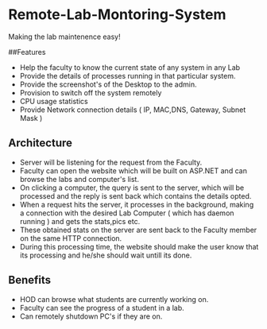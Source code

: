 Remote-Lab-Montoring-System
===========================

Making the lab maintenence easy!

##Features

* Help the faculty to know the current state of any system in any Lab
* Provide the details of processes running in that particular system.
* Provide the screenshot's of the Desktop to the admin.
* Provision to switch off the system remotely
* CPU usage statistics
* Provide Network connection details ( IP, MAC,DNS, Gateway, Subnet Mask )

## Architecture

* Server will be listening for the request from the Faculty.
* Faculty can open the website which will be built on ASP.NET and can browse the labs and computer's list.
* On clicking a computer, the query is sent to the server, which will be processed and the reply is sent back which contains the details opted.
* When a request hits the server, it processes in the background, making a connection with the desired Lab Computer ( which has daemon running ) and gets the stats,pics etc.
* These obtained stats on the server are sent back to the Faculty member on the same HTTP connection.
* During this processing time, the website should make the user know that its processing and he/she should wait untill its done.

## Benefits

* HOD can browse what students are currently working on.
* Faculty can see the progress of a student in a lab.
* Can remotely shutdown PC's if they are on.
